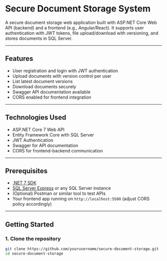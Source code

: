 # Secure Document Storage System

A secure document storage web application built with ASP.NET Core Web API (backend) and a frontend (e.g., Angular/React). It supports user authentication with JWT tokens, file upload/download with versioning, and stores documents in SQL Server.

---

## Features

- User registration and login with JWT authentication
- Upload documents with version control per user
- List latest document versions
- Download documents securely
- Swagger API documentation available
- CORS enabled for frontend integration

---

## Technologies Used

- ASP.NET Core 7 Web API
- Entity Framework Core with SQL Server
- JWT Authentication
- Swagger for API documentation
- CORS for frontend-backend communication

---

## Prerequisites

- [.NET 7 SDK](https://dotnet.microsoft.com/en-us/download/dotnet/7.0)
- [SQL Server Express](https://www.microsoft.com/en-us/sql-server/sql-server-downloads) or any SQL Server instance
- (Optional) Postman or similar tool to test APIs
- Your frontend app running on `http://localhost:5500` (adjust CORS policy accordingly)

---

## Getting Started

### 1. Clone the repository

```bash
git clone https://github.com/yourusername/secure-document-storage.git
cd secure-document-storage
